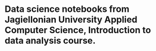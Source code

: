 # Data science notebooks from Jagiellonian University Applied Computer Science, Introduction to data analysis course. 
